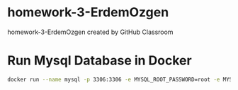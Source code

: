 # homework-3-ErdemOzgen
homework-3-ErdemOzgen created by GitHub Classroom

# Run Mysql Database in Docker
```bash
docker run --name mysql -p 3306:3306 -e MYSQL_ROOT_PASSWORD=root -e MYSQL_DATABASE=testdb -e MYSQL_USER=admin -e MYSQL_PASSWORD=root -d mysql
```

